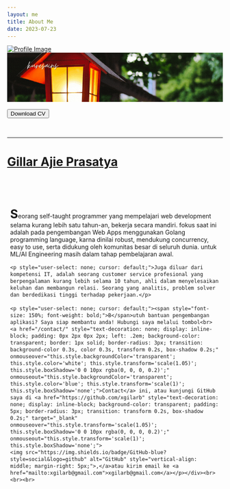 ```yaml
---
layout: me
title: About Me
date: 2023-07-23
---
```


<div class="bg-container">
	<a href="https://github.com/xgilarb" target="_blank"><img src="https://dicoding-web-img.sgp1.cdn.digitaloceanspaces.com/small/avatar/dos-044478ebd6698654229f55f086b2b4c620240627222645.png" alt="Profile Image" class="profile-img"></a>
	<img src="../assets/img/post-banners/post-banners(2).gif" alt="Gambar Background" class="background-img">
</div>

<button class="custom-button" onclick="window.open('https://www.canva.com/design/DAGJTjx6n-A/6SaQKxZxt54iZQCyM4o0fQ/edit?utm_content=DAGJTjx6n-A&utm_campaign=designshare&utm_medium=link2&utm_source=sharebutton', '_blank')">Download CV</button>

<div class="profile-name">
	<br>
	<hr>
	<h1>
		<a href="https://github.com/xgilarb" target="_blank">Gillar Ajie Prasatya</a>
	</h1>
	<br>
	<br>
</div>

<div style="position: relative; top: 1.5em; left: 0.5em; max-width: 98%">
	<p style="user-select: none; cursor: default;"><span style="font-size: 200%; font-weight: bold;">S</span>eorang <a href="https://roadmap.sh/backend" style="text-decoration: none;" target="_blank">self-taught programmer</a> yang mempelajari web development selama kurang lebih satu tahun-an, bekerja secara mandiri. fokus saat ini adalah pada pengembangan Web Apps menggunakan <a href="https://go.dev/" style="text-decoration: none;" target="_blank">Golang</a> programming language, karna dinilai robust, mendukung concurrency, easy to use, serta didukung oleh komunitas besar di seluruh dunia. untuk <a href="https://roadmap.sh/u/xgilarb" style="text-decoration: none;" target="_blank">ML/AI Engineering</a> masih dalam tahap pembelajaran awal.</p>

	<p style="user-select: none; cursor: default;">Juga diluar dari kompetensi IT, adalah seorang customer service profesional yang berpengalaman kurang lebih selama 10 tahun, ahli dalam menyelesaikan keluhan dan membangun relasi. Seorang yang analitis, problem solver dan berdedikasi tinggi terhadap pekerjaan.</p>

	<p style="user-select: none; cursor: default;"><span style="font-size: 150%; font-weight: bold;">B</span>utuh bantuan pengembangan aplikasi? Saya siap membantu anda! Hubungi saya melalui tombol<br>
	<a href="/contact/" style="text-decoration: none; display: inline-block; padding: 0px 2px 0px 2px; left: .2em; background-color: transparent; border: 1px solid; border-radius: 3px; transition: background-color 0.3s, color 0.3s, transform 0.2s, box-shadow 0.2s;" onmouseover="this.style.backgroundColor='transparent'; this.style.color='white'; this.style.transform='scale(1.05)'; this.style.boxShadow='0 0 10px rgba(0, 0, 0, 0.2)';" onmouseout="this.style.backgroundColor='transparent'; this.style.color='blue'; this.style.transform='scale(1)'; this.style.boxShadow='none';">Contact</a> ini, atau kunjungi GitHub saya di <a href="https://github.com/xgilarb" style="text-decoration: none; display: inline-block; background-color: transparent; padding: 5px; border-radius: 3px; transition: transform 0.2s, box-shadow 0.2s;" target="_blank" onmouseover="this.style.transform='scale(1.05)'; this.style.boxShadow='0 0 10px rgba(0, 0, 0, 0.2)';" onmouseout="this.style.transform='scale(1)'; this.style.boxShadow='none';">
	<img src="https://img.shields.io/badge/GitHub-blue?style=social&logo=github" alt="GitHub" style="vertical-align: middle; margin-right: 5px;">,</a>atau kirim email ke <a href="mailto:xgilarb@gmail.com">xgilarb@gmail.com</a></p></div><br><br><br>
